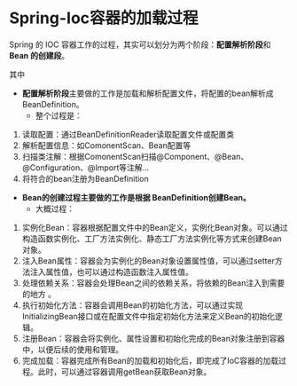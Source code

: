 # Spring-Ioc容器的加载过程

Spring 的 IOC 容器工作的过程，其实可以划分为两个阶段：**配置解析阶段**和**Bean 的创建段**。

其中

+ **配置解析阶段**主要做的工作是加载和解析配置文件，将配置的bean解析成 BeanDefinition。
  + 整个过程是：

1. 读取配置：通过BeanDefinitionReader读取配置文件或配置类
2. 解析配置信息：如ComonentScan、Bean配置等
3. 扫描类注解：根据ComonentScan扫描@Component、@Bean、@Configuration、@Import等注解...
4. 将符合的bean注册为BeanDefinition

+ **Bean的创建过程主要做的工作是根据 BeanDefinition创建Bean。**
  + 大概过程：

1. 实例化Bean：容器根据配置文件中的Bean定义，实例化Bean对象。可以通过构造函数实例化、工厂方法实例化、静态工厂方法实例化等方式来创建Bean对象。
2. 注入Bean属性：容器会为实例化的Bean对象设置属性值，可以通过setter方法注入属性值，也可以通过构造函数注入属性值。
3. 处理依赖关系：容器会处理Bean之间的依赖关系，将依赖的Bean注入到需要的地方 。
4. 执行初始化方法：容器会调用Bean的初始化方法，可以通过实现InitializingBean接口或在配置文件中指定初始化方法来定义Bean的初始化逻辑。
5. 注册Bean：容器会将实例化、属性设置和初始化完成的Bean对象注册到容器中，以便后续的使用和管理。
6. 完成加载：容器完成所有Bean的加载和初始化后，即完成了IoC容器的加载过程。此时，可以通过容器调用getBean获取Bean对象。
